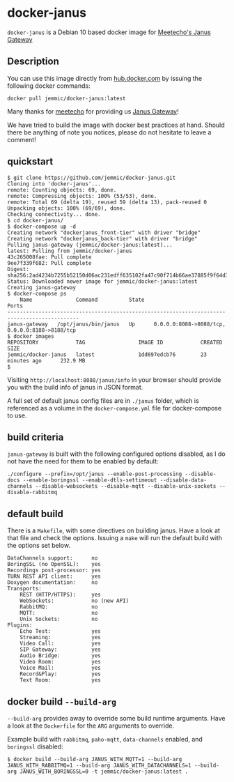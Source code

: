 # docker-janus
`docker-janus` is a Debian 10 based docker image for [Meetecho's Janus Gateway](https://github.com/meetecho/janus-gateway)

## Description

You can use this image directly from [hub.docker.com](https://hub.docker.com/r/jemmic/docker-janus/) by issuing the following docker commands:
```
docker pull jemmic/docker-janus:latest
```

Many thanks for [meetecho](http://www.meetecho.com) for providing us [Janus Gateway](https://github.com/meetecho/janus-gateway)!

We have tried to build the image with docker best practices at hand. Should there be anything of note you notices, please do not hesitate to leave a comment!

## quickstart 
```
$ git clone https://github.com/jemmic/docker-janus.git
Cloning into 'docker-janus'...
remote: Counting objects: 69, done.
remote: Compressing objects: 100% (53/53), done.
remote: Total 69 (delta 19), reused 59 (delta 13), pack-reused 0
Unpacking objects: 100% (69/69), done.
Checking connectivity... done.
$ cd docker-janus/
$ docker-compose up -d
Creating network "dockerjanus_front-tier" with driver "bridge"
Creating network "dockerjanus_back-tier" with driver "bridge"
Pulling janus-gateway (jemmic/docker-janus:latest)...
latest: Pulling from jemmic/docker-janus
43c265008fae: Pull complete
9ee7f339f682: Pull complete
Digest: sha256:2ad4234b7255b52150d06ac231edff635102fa47c90f714b66ae37885f9f64d3
Status: Downloaded newer image for jemmic/docker-janus:latest
Creating janus-gateway
$ docker-compose ps
    Name              Command          State                       Ports                      
---------------------------------------------------------------------------------------------
janus-gateway   /opt/janus/bin/janus   Up      0.0.0.0:8088->8088/tcp, 0.0.0.0:8188->8188/tcp 
$ docker images
REPOSITORY            TAG                 IMAGE ID            CREATED             SIZE
jemmic/docker-janus   latest              1dd697edcb76        23 minutes ago      232.9 MB
$ 
```

Visiting `http://localhost:8088/janus/info` in your browser should provide you with the build info of janus in JSON format.

A full set of default janus config files are in `./janus` folder, which is referenced as a volume in the `docker-compose.yml` file for docker-compose to use. 

## build criteria
`janus-gateway` is built with the following configured options disabled, as I do not have the need for them to be enabled by default:
```
./configure --prefix=/opt/janus --enable-post-processing --disable-docs --enable-boringssl --enable-dtls-settimeout --disable-data-channels --disable-websockets --disable-mqtt --disable-unix-sockets --disable-rabbitmq
```

## default build
There is a `Makefile`, with some directives on building janus. Have a look at that file and check the options. Issuing a `make` will run the default build with the options set below.

```
DataChannels support:      no
BoringSSL (no OpenSSL):    yes
Recordings post-processor: yes
TURN REST API client:      yes
Doxygen documentation:     no
Transports:
    REST (HTTP/HTTPS):     yes
    WebSockets:            no (new API)
    RabbitMQ:              no
    MQTT:                  no
    Unix Sockets:          no
Plugins:
    Echo Test:             yes
    Streaming:             yes
    Video Call:            yes
    SIP Gateway:           yes
    Audio Bridge:          yes
    Video Room:            yes
    Voice Mail:            yes
    Record&Play:           yes
    Text Room:             yes
```

## docker build `--build-arg`
`--build-arg` provides away to override some build runtime arguments. Have a look at the `Dockerfile` for the `ARG` arguments to override.

Example build with `rabbitmq`, `paho-mqtt`, `data-channels` enabled, and `boringssl` disabled:
```
$ docker build --build-arg JANUS_WITH_MQTT=1 --build-arg JANUS_WITH_RABBITMQ=1 --build-arg JANUS_WITH_DATACHANNELS=1 --build-arg JANUS_WITH_BORINGSSL=0 -t jemmic/docker-janus:latest .
```

